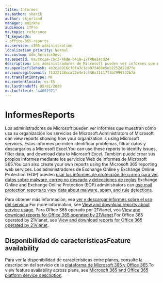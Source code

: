 ```yaml
---
title: Informes
ms.author: sharik
author: skjerland
manager: mnirkhe
audience: ITPro
ms.topic: reference
f1_keywords:
- office-365-reports
ms.service: o365-administration
localization_priority: Normal
ms.custom: Adm_ServiceDesc
ms.assetid: 0a2ccc2e-cbc3-4bde-b419-17f4be14cd24
description: Los administradores de Microsoft pueden ver informes que muestran cómo usa su organización los servicios de Microsoft. Estos informes permiten identificar problemas, filtrar datos y descargarlos a Microsoft Excel. También puede crear sus propios informes mediante los servicios Web de informes de Microsoft 365. Los administradores de Exchange Online y Exchange Online Protection (EOP) pueden usar los informes de protección de correo para ver datos sobre malware, correo no deseado y detecciones de reglas.
ms.openlocfilehash: 4b2ca6916cf0f47c1eb973480e5eb2752d22d7fe
ms.sourcegitcommit: f1322138cca22e4e1c640a31117f3b7999732b7a
ms.translationtype: MT
ms.contentlocale: es-ES
ms.lasthandoff: 05/01/2020
ms.locfileid: "44001971"
---
```

# <a name="reports"></a><span data-ttu-id="c6236-106">Informes</span><span class="sxs-lookup"><span data-stu-id="c6236-106">Reports</span></span>

<span data-ttu-id="c6236-107">Los administradores de Microsoft pueden ver informes que muestran cómo usa su organización los servicios de Microsoft.</span><span class="sxs-lookup"><span data-stu-id="c6236-107">Administrators of Microsoft can view reports showing how your organization is using Microsoft services.</span></span> <span data-ttu-id="c6236-108">Estos informes permiten identificar problemas, filtrar datos y descargarlos a Microsoft Excel.</span><span class="sxs-lookup"><span data-stu-id="c6236-108">You can use these reports to identify issues, filter data, and download data to Microsoft Excel.</span></span> <span data-ttu-id="c6236-109">También puede crear sus propios informes mediante los servicios Web de informes de Microsoft 365.</span><span class="sxs-lookup"><span data-stu-id="c6236-109">You can also create your own reports using the Microsoft 365 reporting web services.</span></span> <span data-ttu-id="c6236-110">Los administradores de Exchange Online y Exchange Online Protection (EOP) pueden [usar los informes de protección de correo para ver datos sobre malware, correo no deseado y detecciones de reglas](https://go.microsoft.com/fwlink/p/?LinkId=401102).</span><span class="sxs-lookup"><span data-stu-id="c6236-110">Exchange Online and Exchange Online Protection (EOP) administrators can [use mail protection reports to view data about malware, spam, and rule detections](https://go.microsoft.com/fwlink/p/?LinkId=401102).</span></span>
  
<span data-ttu-id="c6236-111">Para obtener más información, vea [ver y descargar informes sobre el uso del servicio](https://go.microsoft.com/fwlink/p/?LinkID=270182).</span><span class="sxs-lookup"><span data-stu-id="c6236-111">For more information, see [View and download reports about service usage](https://go.microsoft.com/fwlink/p/?LinkID=270182).</span></span> <span data-ttu-id="c6236-112">Para Office 365 operado por 21Vianet, vea [View and download reports for Office 365 operated by 21Vianet](https://go.microsoft.com/fwlink/?LinkID=733348&amp;clcid=0x409).</span><span class="sxs-lookup"><span data-stu-id="c6236-112">For Office 365 operated by 21Vianet, see [View and download reports for Office 365 operated by 21Vianet](https://go.microsoft.com/fwlink/?LinkID=733348&amp;clcid=0x409).</span></span>
  
## <a name="feature-availability"></a><span data-ttu-id="c6236-113">Disponibilidad de características</span><span class="sxs-lookup"><span data-stu-id="c6236-113">Feature availability</span></span>

<span data-ttu-id="c6236-114">Para ver la disponibilidad de características entre planes, consulte la descripción del servicio de la [plataforma de Microsoft 365 y Office 365](office-365-platform-service-description.md).</span><span class="sxs-lookup"><span data-stu-id="c6236-114">To view feature availability across plans, see [Microsoft 365 and Office 365 platform service description](office-365-platform-service-description.md).</span></span>
  

